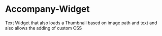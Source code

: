 Accompany-Widget
================

Text Widget that also loads a Thumbnail based on image path and text and also allows the adding of custom CSS